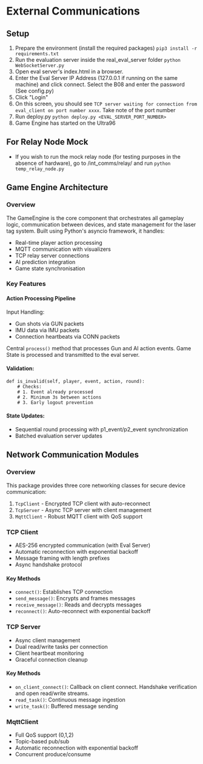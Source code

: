 # External Communications
## Setup
1. Prepare the environment (install the required packages)
``pip3 install -r requirements.txt``
2. Run the evaluation server inside the real_eval_server folder ``python WebSocketServer.py``
3. Open eval server's index.html in a browser.
4. Enter the Eval Server IP Address (127.0.0.1 if running on the same machine) and click connect. Select the B08 and enter the password (See config.py)
5. Click "Login"
6. On this screen, you should see ```TCP server waiting for connection from eval_client on port number xxxx```. Take note of the port number
7. Run deploy.py ``python deploy.py <EVAL_SERVER_PORT_NUMBER>``
8. Game Engine has started on the Ultra96

## For Relay Node Mock
- If you wish to run the mock relay node (for testing purposes in the absence of hardware), go to /int_comms/relay/ and run ``python temp_relay_node.py``

## Game Engine Architecture
### Overview
The GameEngine is the core component that orchestrates all gameplay logic, communication between devices, and state management for the laser tag system. Built using Python's asyncio framework, it handles:
- Real-time player action processing
- MQTT communication with visualizers
- TCP relay server connections
- AI prediction integration
- Game state synchronisation

### Key Features
#### Action Processing Pipeline
Input Handling:
- Gun shots via GUN packets
- IMU data via IMU packets
- Connection heartbeats via CONN packets

Central `process()` method that processes Gun and AI action events. Game State is processed and transmitted to the eval server.

#### Validation:
```
def is_invalid(self, player, event, action, round):
    # Checks:
    # 1. Event already processed
    # 2. Minimum 3s between actions
    # 3. Early logout prevention
```
#### State Updates:
- Sequential round processing with p1_event/p2_event synchronization
- Batched evaluation server updates

## Network Communication Modules

### Overview
This package provides three core networking classes for secure device communication:
1. `TcpClient` - Encrypted TCP client with auto-reconnect
2. `TcpServer` - Async TCP server with client management  
3. `MqttClient` - Robust MQTT client with QoS support

### TCP Client
- AES-256 encrypted communication (with Eval Server)
- Automatic reconnection with exponential backoff
- Message framing with length prefixes
- Async handshake protocol

#### Key Methods
- `connect()`: Establishes TCP connection
- `send_message()`: Encrypts and frames messages
- `receive_message()`: Reads and decrypts messages
- `reconnect()`: Auto-reconnect with exponential backoff

### TCP Server
- Async client management
- Dual read/write tasks per connection
- Client heartbeat monitoring
- Graceful connection cleanup

#### Key Methods
- `on_client_connect()`: Callback on client connect. Handshake verification and open read/write streams.
- `read_task()`: Continuous message ingestion
- `write_task()`: Buffered message sending

### MqttClient
- Full QoS support (0,1,2)
- Topic-based pub/sub
- Automatic reconnection with exponential backoff 
- Concurrent produce/consume
